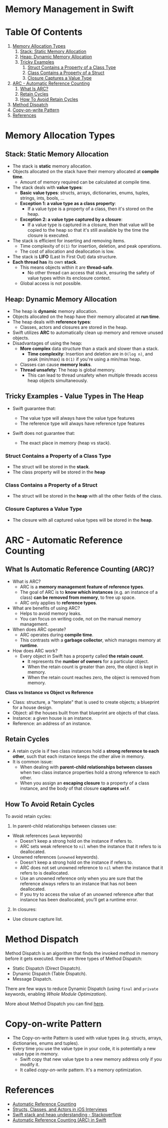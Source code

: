 # Memory Management in Swift

# Table Of Contents

1. [Memory Allocation Types](#memory_allocation)
    1. [Stack: Static Memory Allocation](#stack)
    1. [Heap: Dynamic Memory Allocation](#heap)
    1. [Tricky Examples](#memory_allocation_examples)
        1. [Struct Contains a Property of a Class Type](#struct_with_class)
        1. [Class Contains a Property of a Struct](#class_with_struct)
        1. [Closure Captures a Value Type](#closure_with_value_type)
1. [ARC - Automatic Reference Counting](#arc)
    1. [What Is ARC?](#what_is_arc)
    1. [Retain Cycles](#retain_cycles)
    1. [How To Avoid Retain Cycles](#avoid_retain_cycles)
1. [Method Dispatch](#method_dispatch)
1. [Copy-on-write Pattern](#copy_on_write)
1. [References](#references)

# Memory Allocation Types <a name="memory_allocation"></a>

## Stack: Static Memory Allocation <a name="stack"></a>

- The stack is **static** memory allocation.
- Objects allocated on the stack have their memory allocated at **compile time**.
    - Amount of memory required can be calculated at compile time.
- The stack deals with **value types**:
    - **Basic value types**: structs, arrays, dictionaries, enums, tuples, strings, ints, bools, ...
    - **Exception 1: a value type as a class property**: 
        - If a value type is a property of a class, then it's stored on the heap.
    - **Exception 2: a value type captured by a closure**: 
        - If a value type is captured in a closure, then that value will be copied to the heap so that it's still available by the time the closure is executed.
- The stack is efficient for inserting and removing items.
    - Time complexity of `O(1)` for insertion, deletion, and peak operations.
    - The cost of allocation and deallocation is low.
- The stack is **LIFO** (Last In First Out) data structure.
- **Each thread has** its own **stack**.
    - This means objects within it are **thread-safe**.
        - No other thread can access that stack, ensuring the safety of value types within its enclosure context.
    - Global access is not possible.

## Heap: Dynamic Memory Allocation <a name="heap"></a>

- The heap is **dynamic** memory allocation.
- Objects allocated on the heap have their memory allocated at **run time**.
- The heap deals with **reference types**:
    - Classes, actors and closures are stored in the heap.
- Swift utilizes **ARC** to automatically clean up memory and remove unused objects.
- Disadvantages of using the heap:
    - **More complex** data structure than a stack and slower than a stack.
        - **Time complexity**: Insertion and deletion are in `O(log n)`, and peak (min/max) is `O(1)` if you're using a min/max heap.
    - Classes can cause **memory leaks**.
    - **Thread unsafety**: The heap is global memory.
        - This can lead to thread unsafety when multiple threads access heap objects simultaneously.

## Tricky Examples - Value Types in The Heap <a name="memory_allocation_examples"></a>

- Swift guarantee that:
    - The value type will always have the value type features
    - The reference type will always have reference type features

- Swift does not guarantee that:
    - The exact place in memory (heap vs stack).

### Struct Contains a Property of a Class Type <a name="struct_with_class"></a>

- The struct will be stored in the **stack**.
- The class property will be stored in the **heap**

### Class Contains a Property of a Struct <a name="class_with_struct"></a>

- The struct will be stored in the **heap** with all the other fields of the class.

### Closure Captures a Value Type <a name="closure_with_value_type"></a>

- The closure with all captured value types will be stored in the **heap**.

# ARC - Automatic Reference Counting <a name="arc"></a>

## What Is Automatic Reference Counting (ARC)? <a name="what_is_arc"></a>

- What is ARC?
    - ARC is a **memory management feature of reference types**.
    - The goal of ARC is to **know which instances** (e.g. an instance of a class) **can be removed from memory**, to free up space.
    - ARC only applies to **reference types**.
- What are benefits of using ARC?
    - Helps to avoid memory leaks.
    - You can focus on writing code, not on the manual memory management.
- When does ARC operate?
    - ARC operates during **compile time**.
    - This contrasts with a **garbage collector**, which manages memory at **runtime**.
- How does ARC work?
    - Every object in Swift has a property called **the retain count**.
        - It represents the **number of owners** for a particular object.
        - When the retain count is greater than zero, the object is kept in memory.
        - When the retain count reaches zero, the object is removed from memory.

**Class vs Instance vs Object vs Reference**
- Class: structure, a "template" that is used to create objects; a blueprint for a house design.
- Object: all the houses built from that blueprint are objects of that class.
- Instance: a given house is an instance.
- Reference: an address of an instance.

## Retain Cycles <a name="retain_cycles"></a>

- A retain cycle is if two class instances hold a **strong reference to each other**, such that each instance keeps the other alive in memory.
- It is common issue:
    - When dealing with **parent-child relationships between classes** when two class instance properties hold a strong reference to each other. 
    - When you assign an **escaping closure** to a property of a class instance, and the body of that closure **captures `self`**.

## How To Avoid Retain Cycles <a name="avoid_retain_cycles"></a>

To avoid retain cycles:

1. In parent-child relationships between classes use:
- Weak references (`weak` keywords) 
    - Doesn't keep a strong hold on the instance if refers to.
    - ARC sets weak reference to `nil` when the instance that it refers to is deallocated.
- Unowned references (`unowned` keywords).
    - Doesn't keep a strong hold on the instance if refers to.
    - ARC does not set unowned reference to `nil` when the instance that it refers to is deallocated.
    - Use an unowned reference only when you are sure that the reference always refers to an instance that has not been deallocated.
    - If you try to access the value of an unowned reference after that instance has been deallocated, you’ll get a runtime error.

2. In closures:
- Use closure capture list.


# Method Dispatch <a name="method_dispatch"></a>

Method Dispatch is an algorithm that finds the invoked method in memory before it gets executed. there are three types of Method Dispatch:
- Static Dispatch (Direct Dispatch).
- Dynamic Dispatch (Table Dispatch).
- Message Dispatch.

There are few ways to reduce Dynamic Dispatch (using `final` and `private` keywords, enabling *Whole Module Optimization*).

More about Method Dispatch you can find <a href="../Method Dispatch in Swift/Method Dispatch in Swift.md">here</a>.

# Copy-on-write Pattern <a name="copy_on_write"></a>

- The Copy-on-write Pattern is used with value types (e.g. structs, arrays, dictionaries, enums and tuples).
- Every time you use the value type in your code, it is potentially a new value type in memory.
    - Swift copy that new value type to a new memory address only if you modify it.
    - It called *copy-on-write* pattern. It's a memory optimization.

# References <a name="references"></a>

- [Automatic Reference Counting](https://docs.swift.org/swift-book/documentation/the-swift-programming-language/automaticreferencecounting/)
- [Structs, Classes, and Actors in iOS Interviews](https://holyswift.app/structs-classes-and-actors-in-ios-interviews/)
- [Swift stack and heap understanding - Stackoverflow](https://stackoverflow.com/a/42453109/1136128)
- [Automatic Reference Counting (ARC) in Swift](https://www.appypie.com/automatic-reference-counting-arc-swift)
